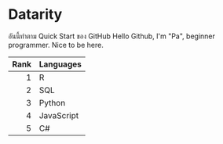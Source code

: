 # Datarity
อันนี้ทำตาม Quick Start ของ GitHub
Hello Github, I'm "Pa", beginner programmer. Nice to be here.

| Rank | Languages |
|-----:|-----------|
|     1| R         |
|     2| SQL       |
|     3| Python    |
|     4| JavaScript|
|     5| C#        |
